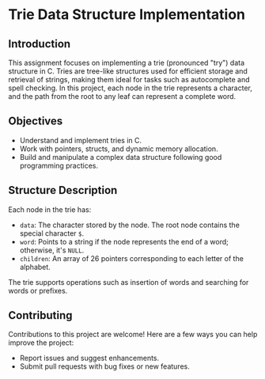 # Trie Data Structure Implementation

## Introduction

This assignment focuses on implementing a trie (pronounced "try") data structure in C. Tries are tree-like structures used for efficient storage and retrieval of strings, making them ideal for tasks such as autocomplete and spell checking. In this project, each node in the trie represents a character, and the path from the root to any leaf can represent a complete word.

## Objectives

- Understand and implement tries in C.
- Work with pointers, structs, and dynamic memory allocation.
- Build and manipulate a complex data structure following good programming practices.

## Structure Description

Each node in the trie has:
- `data`: The character stored by the node. The root node contains the special character `$`.
- `word`: Points to a string if the node represents the end of a word; otherwise, it's `NULL`.
- `children`: An array of 26 pointers corresponding to each letter of the alphabet.

The trie supports operations such as insertion of words and searching for words or prefixes.

## Contributing
Contributions to this project are welcome! Here are a few ways you can help improve the project:
- Report issues and suggest enhancements.
- Submit pull requests with bug fixes or new features.
